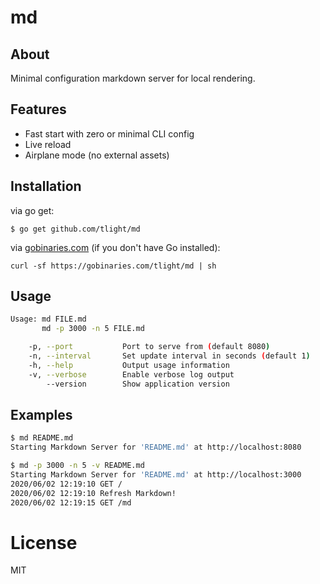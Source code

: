 # md

## About

Minimal configuration markdown server for local rendering.

## Features

* Fast start with zero or minimal CLI config
* Live reload
* Airplane mode (no external assets)

## Installation

via go get:
```
$ go get github.com/tlight/md
```

via [gobinaries.com](https://gobinaries.com) (if you don't have Go installed):
```
curl -sf https://gobinaries.com/tlight/md | sh
```

## Usage

```sh
Usage: md FILE.md
       md -p 3000 -n 5 FILE.md

    -p, --port           Port to serve from (default 8080)
    -n, --interval       Set update interval in seconds (default 1)
    -h, --help           Output usage information
    -v, --verbose        Enable verbose log output
        --version        Show application version
```

## Examples
```sh
$ md README.md
Starting Markdown Server for 'README.md' at http://localhost:8080

$ md -p 3000 -n 5 -v README.md
Starting Markdown Server for 'README.md' at http://localhost:3000
2020/06/02 12:19:10 GET /
2020/06/02 12:19:10 Refresh Markdown!
2020/06/02 12:19:15 GET /md
```
# License

 MIT
